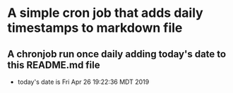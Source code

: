 A simple cron job that adds daily timestamps to markdown file
============================================================
## A chronjob run once daily adding today's date to this README.md file
* today's date is Fri Apr 26 19:22:36 MDT 2019
